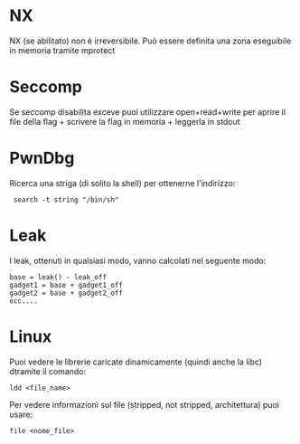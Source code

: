 # NX
NX (se abilitato) non è irreversibile. Può essere definita una zona eseguibile in memoria tramite mprotect

# Seccomp
Se seccomp disabilita exceve puoi utilizzare open+read+write per aprire il file della flag + scrivere la flag in memoria + leggerla in stdout


# PwnDbg

Ricerca una striga (di solito la shell) per ottenerne l'indirizzo:

```
 search -t string "/bin/sh" 
```

# Leak
I leak, ottenuti in qualsiasi modo, vanno calcolati nel seguente modo:

```
base = leak() - leak_off
gadget1 = base + gadget1_off
gadget2 = base + gadget2_off
ecc....
```
# Linux
Puoi vedere le librerie caricate dinamicamente (quindi anche la libc) dtramite il comando:
```
ldd <file_name>
```
Per vedere informazioni sul file (stripped, not stripped, architettura) puoi usare:
```
file <nome_file>
```


